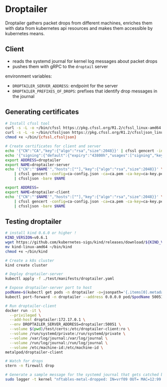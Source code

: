# Droptailer

Droptailer gathers packet drops from different machines, enriches them with data from kubernetes api resources and makes them accessible by kubernetes means.

## Client

- reads the systemd journal for kernel log messages about packet drops
- pushes them with gRPC to the `droptail` server

environment variables:

- `DROPTAILER_SERVER_ADDRESS`: endpoint for the server
- `DROPTAILER_PREFIXES_OF_DROPS`: prefixes that identify drop messages in the journal

## Generating certificates

```bash
# Install cfssl tool
curl -s -L -o ~/bin/cfssl https://pkg.cfssl.org/R1.2/cfssl_linux-amd64
curl -s -L -o ~/bin/cfssljson https://pkg.cfssl.org/R1.2/cfssljson_linux-amd64
chmod +x ~/bin/{cfssl,cfssljson}

# Create certificates for client and server
echo '{"CN":"CA","key":{"algo":"rsa","size":2048}}' | cfssl gencert -initca - | cfssljson -bare ca -
echo '{"signing":{"default":{"expiry":"43800h","usages":["signing","key encipherment","server auth","client auth"]}}}' > ca-config.json
export ADDRESS=droptailer
export NAME=droptailer-server
echo '{"CN":"'$NAME'","hosts":[""],"key":{"algo":"rsa","size":2048}}' \
    | cfssl gencert -config=ca-config.json -ca=ca.pem -ca-key=ca-key.pem -hostname="$ADDRESS" - \
    | cfssljson -bare $NAME

export ADDRESS=
export NAME=droptailer-client
echo '{"CN":"'$NAME'","hosts":[""],"key":{"algo":"rsa","size":2048}}' \
    | cfssl gencert -config=ca-config.json -ca=ca.pem -ca-key=ca-key.pem -hostname="$ADDRESS" - \
    | cfssljson -bare $NAME
```

## Testing droptailer

```bash
# install kind 0.6.0 or higher !
KIND_VERSION=v0.6.1
wget https://github.com/kubernetes-sigs/kind/releases/download/${KIND_VERSION}/kind-linux-amd64
mv kind-linux-amd64 ~/bin/kind
chmod +x ~/bin/kind

# Create a k8s cluster
kind create cluster

# Deploy droptailer-server
kubectl apply -f ./test/manifests/droptailer.yaml

# Expose droptailer-server port to host
podName=$(kubectl get pods -n droptailer -o=jsonpath='{.items[0].metadata.name}')
kubectl port-forward -n droptailer --address 0.0.0.0 pod/$podName 50051:50051 &

# Run droptailer-client
docker run -it \
  --privileged \
  --add-host droptailer:172.17.0.1 \
  --env DROPTAILER_SERVER_ADDRESS=droptailer:50051 \
  --volume $(pwd)/test/certs:/etc/droptailer-client:ro \
  --volume /run/systemd/private:/run/systemd/private \
  --volume /var/log/journal:/var/log/journal \
  --volume /run/log/journal:/run/log/journal \
  --volume /etc/machine-id:/etc/machine-id \
metalpod/droptailer-client

# Watch for drops
stern -n firewall drop

# Generate a sample message for the systemd journal that gets catched by the droptailer-client
sudo logger -t kernel "nftables-metal-dropped: IN=vrf09 OUT= MAC=12:99:fd:3b:ce:f8:1a:ae:e9:a7:95:50:08:00 SRC=1.2.3.4 DST=4.3.2.1 LEN=40 TOS=0x00 PREC=0x00 TTL=238 ID=46474 PROTO=TCP SPT=59265 DPT=445 WINDOW=1024 RES=0x00 SYN URGP=0"
```
